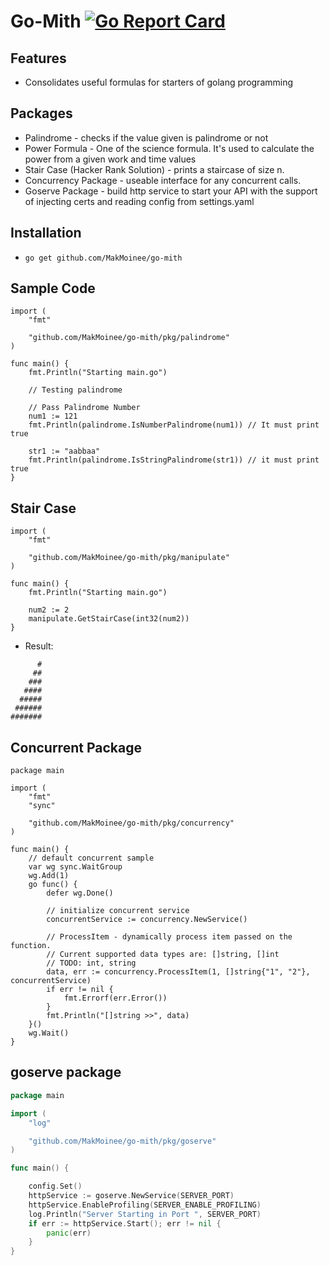 # Go-Mith [![Go Report Card](https://goreportcard.com/badge/github.com/MakMoinee/go-mith)](https://goreportcard.com/report/github.com/MakMoinee/go-mith)

## Features
- Consolidates useful formulas for starters of golang programming

## Packages
- Palindrome - checks if the value given is palindrome or not
- Power Formula - One of the science formula. It's used to calculate the power from a given work and time values
- Stair Case (Hacker Rank Solution) - prints a staircase of size n.
- Concurrency Package - useable interface for any concurrent calls.
- Goserve Package - build http service to start your API with the support of injecting certs and reading config from settings.yaml

## Installation
- `go get github.com/MakMoinee/go-mith`

## Sample Code
```
import (
	"fmt"

	"github.com/MakMoinee/go-mith/pkg/palindrome"
)

func main() {
	fmt.Println("Starting main.go")

	// Testing palindrome

	// Pass Palindrome Number
	num1 := 121
	fmt.Println(palindrome.IsNumberPalindrome(num1)) // It must print true

	str1 := "aabbaa"
	fmt.Println(palindrome.IsStringPalindrome(str1)) // it must print true
}
```

## Stair Case
```
import (
	"fmt"

	"github.com/MakMoinee/go-mith/pkg/manipulate"
)

func main() {
	fmt.Println("Starting main.go")

	num2 := 2
	manipulate.GetStairCase(int32(num2))
}
```
- Result:
```
      #
     ##
    ###
   ####
  #####
 ######
#######
```

## Concurrent Package

```
package main

import (
	"fmt"
	"sync"

	"github.com/MakMoinee/go-mith/pkg/concurrency"
)

func main() {
	// default concurrent sample
	var wg sync.WaitGroup
	wg.Add(1)
	go func() {
		defer wg.Done()

		// initialize concurrent service
		concurrentService := concurrency.NewService()

		// ProcessItem - dynamically process item passed on the function.
		// Current supported data types are: []string, []int
		// TODO: int, string
		data, err := concurrency.ProcessItem(1, []string{"1", "2"}, concurrentService)
		if err != nil {
			fmt.Errorf(err.Error())
		}
		fmt.Println("[]string >>", data)
	}()
	wg.Wait()
}

```

## goserve package

```go
package main

import (
	"log"

	"github.com/MakMoinee/go-mith/pkg/goserve"
)

func main() {

	config.Set()
	httpService := goserve.NewService(SERVER_PORT)
	httpService.EnableProfiling(SERVER_ENABLE_PROFILING)
	log.Println("Server Starting in Port ", SERVER_PORT)
	if err := httpService.Start(); err != nil {
		panic(err)
	}
}
```
